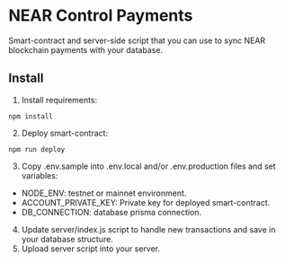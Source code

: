 # NEAR Control Payments

Smart-contract and server-side script that you can use to sync
NEAR blockchain payments with your database.

## Install

1. Install requirements:

``` 
npm install
```

2. Deploy smart-contract:

``` 
npm run deploy 
```

3. Copy .env.sample into .env.local and/or .env.production files and set variables:

- NODE_ENV: testnet or mainnet environment.
- ACCOUNT_PRIVATE_KEY: Private key for deployed smart-contract.
- DB_CONNECTION: database prisma connection.

4. Update server/index.js script to handle new transactions and save in your database structure.
5. Upload server script into your server.

